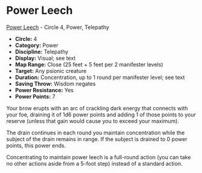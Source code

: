 # Power Leech

[Power Leech](/Psionics/P/PowerLeech.md) - Circle 4, Power, Telepathy

- **Circle:** 4
- **Category:** Power
- **Discipline:** Telepathy
- **Display:** Visual; see text
- **Map Range:** Close (25 feet + 5 feet per 2 manifester levels)
- **Target:** Any psionic creature
- **Duration:** Concentration, up to 1 round per manifester level; see text
- **Saving Throw:** Wisdom negates
- **Power Resistance:** Yes
- **Power Points:** 7

Your brow erupts with an arc of crackling dark energy that connects with your foe, draining it of 1d6 power points and adding 1 of those points to your reserve (unless that gain would cause you to exceed your maximum).

The drain continues in each round you maintain concentration while the subject of the drain remains in range. If the subject is drained to 0 power points, this power ends.

Concentrating to maintain power leech is a full-round action (you can take no other actions aside from a 5-foot step) instead of a standard action.

